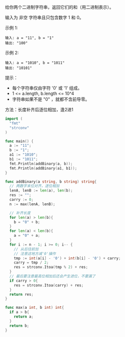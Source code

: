 给你两个二进制字符串，返回它们的和（用二进制表示）。

输入为 非空 字符串且只包含数字 1 和 0。

 

示例 1:
```
输入: a = "11", b = "1"
输出: "100"
```
示例 2:
```
输入: a = "1010", b = "1011"
输出: "10101"
```

提示：

* 每个字符串仅由字符 '0' 或 '1' 组成。
* 1 <= a.length, b.length <= 10^4
* 字符串如果不是 "0" ，就都不含前导零。



方法：长度补齐后逐位相加，逢2进1

```go
import (
  "fmt"
  "strconv"
)

func main() {
  a := "11";
  b := "1";
  a1 := "1010";
  b1 := "1011";
  fmt.Println(addBinary(a, b));
  fmt.Println(addBinary(a1, b1));
}

func addBinary(a string, b string) string{
  // 两数字末位对齐，逐位相加
  lenA, lenB := len(a), len(b);
  res := "";
  carry := 0;
  n := max(lenA, lenB);

  // 补齐长度
  for len(a) > len(b){
    b = "0" + b;
  }
  for len(a) < len(b){
    a = "0" + a;
  }
  for i := n - 1; i >= 0; i-- {
    // 从后往前加
    // 注意这地方减'0'操作
    tmp := int(a[i] - '0') + int(b[i] - '0') + carry;
    carry = tmp / 2;
    res = strconv.Itoa(tmp % 2) + res;
  }
  // 最后要注意最高位相加后还会产生进位，不要漏了
  if carry > 0{
    res = strconv.Itoa(carry) + res;
  }
  return res;
}

func max(a int, b int) int{
  if a > b{
    return a;
  }
  return b;
}
```

